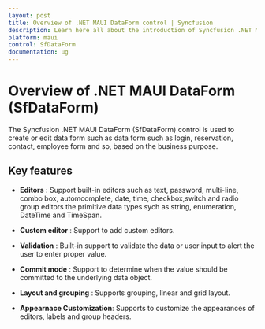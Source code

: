 ```yaml
---
layout: post
title: Overview of .NET MAUI DataForm control | Syncfusion
description: Learn here all about the introduction of Syncfusion .NET MAUI DataForms(SfDataForm) control and its key features.
platform: maui
control: SfDataForm
documentation: ug
---
```

 
 # Overview of .NET MAUI DataForm (SfDataForm)

The Syncfusion .NET MAUI DataForm (SfDataForm) control is used to create or edit data form such as data form such as login, reservation, contact, employee form and so, based on the business purpose. 

## Key features 

* **Editors** : Support built-in editors such as text, password, multi-line, combo box, automcomplete, date, time, checkbox,switch and radio group editors the primitive data types sych as string, enumeration, DateTime and TimeSpan.

* **Custom editor** : Support to add custom editors.

* **Validation** : Built-in support to validate the data or user input to alert the user to enter proper value.

* **Commit mode** : Support to determine when the value should be committed to the underlying data object.

* **Layout and grouping** : Supports grouping, linear and grid layout.

* **Appearnace Customization**: Supports to customize the appearances of editors, labels and group headers. 
